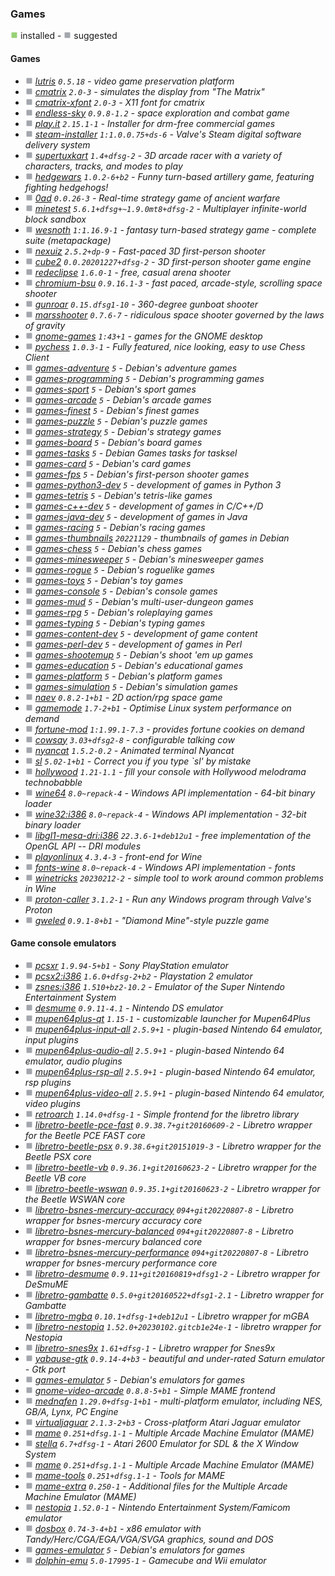 
### Games

![](green.png) installed - ![](grey.png) suggested


#### Games

- ![](grey.png) _[lutris](https://packages.debian.org/bookworm/lutris) `0.5.18` - video game preservation platform_
- ![](grey.png) _[cmatrix](https://packages.debian.org/bookworm/cmatrix) `2.0-3` - simulates the display from "The Matrix"_
- ![](grey.png) _[cmatrix-xfont](https://packages.debian.org/bookworm/cmatrix-xfont) `2.0-3` - X11 font for cmatrix_
- ![](grey.png) _[endless-sky](https://packages.debian.org/bookworm/endless-sky) `0.9.8-1.2` - space exploration and combat game_
- ![](grey.png) _[play.it](https://packages.debian.org/bookworm/play.it) `2.15.1-1` - Installer for drm-free commercial games_
- ![](grey.png) _[steam-installer](https://packages.debian.org/bookworm/steam-installer) `1:1.0.0.75+ds-6` - Valve's Steam digital software delivery system_
- ![](grey.png) _[supertuxkart](https://packages.debian.org/bookworm/supertuxkart) `1.4+dfsg-2` - 3D arcade racer with a variety of characters, tracks, and modes to play_
- ![](grey.png) _[hedgewars](https://packages.debian.org/bookworm/hedgewars) `1.0.2-6+b2` - Funny turn-based artillery game, featuring fighting hedgehogs!_
- ![](grey.png) _[0ad](https://packages.debian.org/bookworm/0ad) `0.0.26-3` - Real-time strategy game of ancient warfare_
- ![](grey.png) _[minetest](https://packages.debian.org/bookworm/minetest) `5.6.1+dfsg+~1.9.0mt8+dfsg-2` - Multiplayer infinite-world block sandbox_
- ![](grey.png) _[wesnoth](https://packages.debian.org/bookworm/wesnoth) `1:1.16.9-1` - fantasy turn-based strategy game - complete suite (metapackage)_
- ![](grey.png) _[nexuiz](https://packages.debian.org/bookworm/nexuiz) `2.5.2+dp-9` - Fast-paced 3D first-person shooter_
- ![](grey.png) _[cube2](https://packages.debian.org/bookworm/cube2) `0.0.20201227+dfsg-2` - 3D first-person shooter game engine_
- ![](grey.png) _[redeclipse](https://packages.debian.org/bookworm/redeclipse) `1.6.0-1` - free, casual arena shooter_
- ![](grey.png) _[chromium-bsu](https://packages.debian.org/bookworm/chromium-bsu) `0.9.16.1-3` - fast paced, arcade-style, scrolling space shooter_
- ![](grey.png) _[gunroar](https://packages.debian.org/bookworm/gunroar) `0.15.dfsg1-10` - 360-degree gunboat shooter_
- ![](grey.png) _[marsshooter](https://packages.debian.org/bookworm/marsshooter) `0.7.6-7` - ridiculous space shooter governed by the laws of gravity_
- ![](grey.png) _[gnome-games](https://packages.debian.org/bookworm/gnome-games) `1:43+1` - games for the GNOME desktop_
- ![](grey.png) _[pychess](https://packages.debian.org/bookworm/pychess) `1.0.3-1` - Fully featured, nice looking, easy to use Chess Client_
- ![](grey.png) _[games-adventure](https://packages.debian.org/bookworm/games-adventure) `5` - Debian's adventure games_
- ![](grey.png) _[games-programming](https://packages.debian.org/bookworm/games-programming) `5` - Debian's programming games_
- ![](grey.png) _[games-sport](https://packages.debian.org/bookworm/games-sport) `5` - Debian's sport games_
- ![](grey.png) _[games-arcade](https://packages.debian.org/bookworm/games-arcade) `5` - Debian's arcade games_
- ![](grey.png) _[games-finest](https://packages.debian.org/bookworm/games-finest) `5` - Debian's finest games_
- ![](grey.png) _[games-puzzle](https://packages.debian.org/bookworm/games-puzzle) `5` - Debian's puzzle games_
- ![](grey.png) _[games-strategy](https://packages.debian.org/bookworm/games-strategy) `5` - Debian's strategy games_
- ![](grey.png) _[games-board](https://packages.debian.org/bookworm/games-board) `5` - Debian's board games_
- ![](grey.png) _[games-tasks](https://packages.debian.org/bookworm/games-tasks) `5` - Debian Games tasks for tasksel_
- ![](grey.png) _[games-card](https://packages.debian.org/bookworm/games-card) `5` - Debian's card games_
- ![](grey.png) _[games-fps](https://packages.debian.org/bookworm/games-fps) `5` - Debian's first-person shooter games_
- ![](grey.png) _[games-python3-dev](https://packages.debian.org/bookworm/games-python3-dev) `5` - development of games in Python 3_
- ![](grey.png) _[games-tetris](https://packages.debian.org/bookworm/games-tetris) `5` - Debian's tetris-like games_
- ![](grey.png) _[games-c++-dev](https://packages.debian.org/bookworm/games-c++-dev) `5` - development of games in C/C++/D_
- ![](grey.png) _[games-java-dev](https://packages.debian.org/bookworm/games-java-dev) `5` - development of games in Java_
- ![](grey.png) _[games-racing](https://packages.debian.org/bookworm/games-racing) `5` - Debian's racing games_
- ![](grey.png) _[games-thumbnails](https://packages.debian.org/bookworm/games-thumbnails) `20221129` - thumbnails of games in Debian_
- ![](grey.png) _[games-chess](https://packages.debian.org/bookworm/games-chess) `5` - Debian's chess games_
- ![](grey.png) _[games-minesweeper](https://packages.debian.org/bookworm/games-minesweeper) `5` - Debian's minesweeper games_
- ![](grey.png) _[games-rogue](https://packages.debian.org/bookworm/games-rogue) `5` - Debian's roguelike games_
- ![](grey.png) _[games-toys](https://packages.debian.org/bookworm/games-toys) `5` - Debian's toy games_
- ![](grey.png) _[games-console](https://packages.debian.org/bookworm/games-console) `5` - Debian's console games_
- ![](grey.png) _[games-mud](https://packages.debian.org/bookworm/games-mud) `5` - Debian's multi-user-dungeon games_
- ![](grey.png) _[games-rpg](https://packages.debian.org/bookworm/games-rpg) `5` - Debian's roleplaying games_
- ![](grey.png) _[games-typing](https://packages.debian.org/bookworm/games-typing) `5` - Debian's typing games_
- ![](grey.png) _[games-content-dev](https://packages.debian.org/bookworm/games-content-dev) `5` - development of game content_
- ![](grey.png) _[games-perl-dev](https://packages.debian.org/bookworm/games-perl-dev) `5` - development of games in Perl_
- ![](grey.png) _[games-shootemup](https://packages.debian.org/bookworm/games-shootemup) `5` - Debian's shoot 'em up games_
- ![](grey.png) _[games-education](https://packages.debian.org/bookworm/games-education) `5` - Debian's educational games_
- ![](grey.png) _[games-platform](https://packages.debian.org/bookworm/games-platform) `5` - Debian's platform games_
- ![](grey.png) _[games-simulation](https://packages.debian.org/bookworm/games-simulation) `5` - Debian's simulation games_
- ![](grey.png) _[naev](https://packages.debian.org/bookworm/naev) `0.8.2-1+b1` - 2D action/rpg space game_
- ![](grey.png) _[gamemode](https://packages.debian.org/bookworm/gamemode) `1.7-2+b1` - Optimise Linux system performance on demand_
- ![](grey.png) _[fortune-mod](https://packages.debian.org/bookworm/fortune-mod) `1:1.99.1-7.3` - provides fortune cookies on demand_
- ![](grey.png) _[cowsay](https://packages.debian.org/bookworm/cowsay) `3.03+dfsg2-8` - configurable talking cow_
- ![](grey.png) _[nyancat](https://packages.debian.org/bookworm/nyancat) `1.5.2-0.2` - Animated terminal Nyancat_
- ![](grey.png) _[sl](https://packages.debian.org/bookworm/sl) `5.02-1+b1` - Correct you if you type `sl' by mistake_
- ![](grey.png) _[hollywood](https://packages.debian.org/bookworm/hollywood) `1.21-1.1` - fill your console with Hollywood melodrama technobabble_
- ![](grey.png) _[wine64](https://packages.debian.org/bookworm/wine64) `8.0~repack-4` - Windows API implementation - 64-bit binary loader_
- ![](grey.png) _[wine32:i386](https://packages.debian.org/bookworm/wine32:i386) `8.0~repack-4` - Windows API implementation - 32-bit binary loader_
- ![](grey.png) _[libgl1-mesa-dri:i386](https://packages.debian.org/bookworm/libgl1-mesa-dri:i386) `22.3.6-1+deb12u1` - free implementation of the OpenGL API -- DRI modules_
- ![](grey.png) _[playonlinux](https://packages.debian.org/bookworm/playonlinux) `4.3.4-3` - front-end for Wine_
- ![](grey.png) _[fonts-wine](https://packages.debian.org/bookworm/fonts-wine) `8.0~repack-4` - Windows API implementation - fonts_
- ![](grey.png) _[winetricks](https://packages.debian.org/bookworm/winetricks) `20230212-2` - simple tool to work around common problems in Wine_
- ![](grey.png) _[proton-caller](https://packages.debian.org/bookworm/proton-caller) `3.1.2-1` - Run any Windows program through Valve's Proton_
- ![](grey.png) _[gweled](https://packages.debian.org/bookworm/gweled) `0.9.1-8+b1` - "Diamond Mine"-style puzzle game_
#### Game console emulators

- ![](grey.png) _[pcsxr](https://packages.debian.org/bookworm/pcsxr) `1.9.94-5+b1` - Sony PlayStation emulator_
- ![](grey.png) _[pcsx2:i386](https://packages.debian.org/bookworm/pcsx2:i386) `1.6.0+dfsg-2+b2` - Playstation 2 emulator_
- ![](grey.png) _[zsnes:i386](https://packages.debian.org/bookworm/zsnes:i386) `1.510+bz2-10.2` - Emulator of the Super Nintendo Entertainment System_
- ![](grey.png) _[desmume](https://packages.debian.org/bookworm/desmume) `0.9.11-4.1` - Nintendo DS emulator_
- ![](grey.png) _[mupen64plus-qt](https://packages.debian.org/bookworm/mupen64plus-qt) `1.15-1` - customizable launcher for Mupen64Plus_
- ![](grey.png) _[mupen64plus-input-all](https://packages.debian.org/bookworm/mupen64plus-input-all) `2.5.9+1` - plugin-based Nintendo 64 emulator, input plugins_
- ![](grey.png) _[mupen64plus-audio-all](https://packages.debian.org/bookworm/mupen64plus-audio-all) `2.5.9+1` - plugin-based Nintendo 64 emulator, audio plugins_
- ![](grey.png) _[mupen64plus-rsp-all](https://packages.debian.org/bookworm/mupen64plus-rsp-all) `2.5.9+1` - plugin-based Nintendo 64 emulator, rsp plugins_
- ![](grey.png) _[mupen64plus-video-all](https://packages.debian.org/bookworm/mupen64plus-video-all) `2.5.9+1` - plugin-based Nintendo 64 emulator, video plugins_
- ![](grey.png) _[retroarch](https://packages.debian.org/bookworm/retroarch) `1.14.0+dfsg-1` - Simple frontend for the libretro library_
- ![](grey.png) _[libretro-beetle-pce-fast](https://packages.debian.org/bookworm/libretro-beetle-pce-fast) `0.9.38.7+git20160609-2` - Libretro wrapper for the Beetle PCE FAST core_
- ![](grey.png) _[libretro-beetle-psx](https://packages.debian.org/bookworm/libretro-beetle-psx) `0.9.38.6+git20151019-3` - Libretro wrapper for the Beetle PSX core_
- ![](grey.png) _[libretro-beetle-vb](https://packages.debian.org/bookworm/libretro-beetle-vb) `0.9.36.1+git20160623-2` - Libretro wrapper for the Beetle VB core_
- ![](grey.png) _[libretro-beetle-wswan](https://packages.debian.org/bookworm/libretro-beetle-wswan) `0.9.35.1+git20160623-2` - Libretro wrapper for the Beetle WSWAN core_
- ![](grey.png) _[libretro-bsnes-mercury-accuracy](https://packages.debian.org/bookworm/libretro-bsnes-mercury-accuracy) `094+git20220807-8` - Libretro wrapper for bsnes-mercury accuracy core_
- ![](grey.png) _[libretro-bsnes-mercury-balanced](https://packages.debian.org/bookworm/libretro-bsnes-mercury-balanced) `094+git20220807-8` - Libretro wrapper for bsnes-mercury balanced core_
- ![](grey.png) _[libretro-bsnes-mercury-performance](https://packages.debian.org/bookworm/libretro-bsnes-mercury-performance) `094+git20220807-8` - Libretro wrapper for bsnes-mercury performance core_
- ![](grey.png) _[libretro-desmume](https://packages.debian.org/bookworm/libretro-desmume) `0.9.11+git20160819+dfsg1-2` - Libretro wrapper for DeSmuME_
- ![](grey.png) _[libretro-gambatte](https://packages.debian.org/bookworm/libretro-gambatte) `0.5.0+git20160522+dfsg1-2.1` - Libretro wrapper for Gambatte_
- ![](grey.png) _[libretro-mgba](https://packages.debian.org/bookworm/libretro-mgba) `0.10.1+dfsg-1+deb12u1` - Libretro wrapper for mGBA_
- ![](grey.png) _[libretro-nestopia](https://packages.debian.org/bookworm/libretro-nestopia) `1.52.0+20230102.gitcb1e24e-1` - libretro wrapper for Nestopia_
- ![](grey.png) _[libretro-snes9x](https://packages.debian.org/bookworm/libretro-snes9x) `1.61+dfsg-1` - Libretro wrapper for Snes9x_
- ![](grey.png) _[yabause-gtk](https://packages.debian.org/bookworm/yabause-gtk) `0.9.14-4+b3` - beautiful and under-rated Saturn emulator - Gtk port_
- ![](grey.png) _[games-emulator](https://packages.debian.org/bookworm/games-emulator) `5` - Debian's emulators for games_
- ![](grey.png) _[gnome-video-arcade](https://packages.debian.org/bookworm/gnome-video-arcade) `0.8.8-5+b1` - Simple MAME frontend_
- ![](grey.png) _[mednafen](https://packages.debian.org/bookworm/mednafen) `1.29.0+dfsg-1+b1` - multi-platform emulator, including NES, GB/A, Lynx, PC Engine_
- ![](grey.png) _[virtualjaguar](https://packages.debian.org/bookworm/virtualjaguar) `2.1.3-2+b3` - Cross-platform Atari Jaguar emulator_
- ![](grey.png) _[mame](https://packages.debian.org/bookworm/mame) `0.251+dfsg.1-1` - Multiple Arcade Machine Emulator (MAME)_
- ![](grey.png) _[stella](https://packages.debian.org/bookworm/stella) `6.7+dfsg-1` - Atari 2600 Emulator for SDL & the X Window System_
- ![](grey.png) _[mame](https://packages.debian.org/bookworm/mame) `0.251+dfsg.1-1` - Multiple Arcade Machine Emulator (MAME)_
- ![](grey.png) _[mame-tools](https://packages.debian.org/bookworm/mame-tools) `0.251+dfsg.1-1` - Tools for MAME_
- ![](grey.png) _[mame-extra](https://packages.debian.org/bookworm/mame-extra) `0.250-1` - Additional files for the Multiple Arcade Machine Emulator (MAME)_
- ![](grey.png) _[nestopia](https://packages.debian.org/bookworm/nestopia) `1.52.0-1` - Nintendo Entertainment System/Famicom emulator_
- ![](grey.png) _[dosbox](https://packages.debian.org/bookworm/dosbox) `0.74-3-4+b1` - x86 emulator with Tandy/Herc/CGA/EGA/VGA/SVGA graphics, sound and DOS_
- ![](grey.png) _[games-emulator](https://packages.debian.org/bookworm/games-emulator) `5` - Debian's emulators for games_
- ![](grey.png) _[dolphin-emu](https://packages.debian.org/bookworm/dolphin-emu) `5.0-17995-1` - Gamecube and Wii emulator_